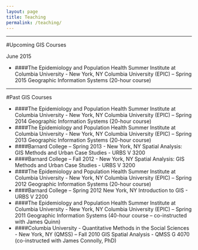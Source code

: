 ```yaml
---
layout: page
title: Teaching
permalink: /teaching/
---
```


<!--This is the base Jekyll theme. You can find out more info about customizing your Jekyll theme, as well as basic Jekyll usage documentation at [jekyllrb.com](http://jekyllrb.com/)

You can find the source code for the Jekyll new theme at: [github.com/jglovier/jekyll-new](https://github.com/jglovier/jekyll-new)

You can find the source code for Jekyll at [github.com/jekyll/jekyll](https://github.com/jekyll/jekyll)
-->

---

#Upcoming GIS Courses

June 2015

* ####The Epidemiology and Population Health Summer Institute at Columbia University - New York, NY 
Columbia University (EPIC) – Spring 2015 
Geographic Information Systems (20-hour course) 

---

#Past GIS Courses
* ####The Epidemiology and Population Health Summer Institute at Columbia University - New York, NY 
Columbia University (EPIC) – Spring 2014 
Geographic Information Systems (20-hour course) 
* ####The Epidemiology and Population Health Summer Institute at Columbia University - New York, NY 
Columbia University (EPIC) – Spring 2013 
Geographic Information Systems (20-hour course) 
* ####Barnard College – Spring 2013 - New York, NY 
Spatial Analysis: GIS Methods and Urban Case Studies - URBS V 3200 
* ####Barnard College – Fall 2012 - New York, NY 
Spatial Analysis: GIS Methods and Urban Case Studies - URBS V 3200 
* ####The Epidemiology and Population Health Summer Institute at Columbia University - New York, NY 
Columbia University (EPIC) – Spring 2012 
Geographic Information Systems (20-hour course) 
* ####Barnard College – Spring 2012 New York, NY 
Introduction to GIS - URBS V 2200 
* ####The Epidemiology and Population Health Summer Institute at Columbia University - New York, NY 
Columbia University (EPIC) – Spring 2011 
Geographic Information Systems (40-hour course – co-instructed with James Quinn) 
* ####Columbia University - Quantitative Methods in the Social Sciences - New York, NY 
(QMSS) – Fall 2010 
GIS Spatial Analysis - QMSS G 4070 (co-instructed with James Connolly, PhD)